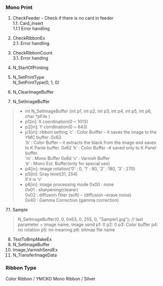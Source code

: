 ### Mono Print

1. CheckFeeder - Check if there is no card in feeder  
1.1. Card_Insert  
1.1.1 Error handling  
2. CheckRibbonEx  
2.1. Error handling  
3. CheckRibbonCount  
3.1. Error handing  
4. N_StartOfPrinting  
5. N_SetPrintType  
N_SetPrintType(0, 1, 0)

6. N_ClearImageBuffer  
7. N_SetImageBuffer  
> * int N_SetImageBuffer (int p1, int p2, int p3, int p4, int p5, int p6, char *pFile )  
> * p1[in]: X coordination(0 ~ 1013)  
> * p2[in]: Y corrdination(0 ~ 643)
> * p3[in]: ribbon setting
> ‘c’ : Color Buiffer – it saves the image to the YMC buffer.  0x63  
‘b’ : Color Buffer – it extracts the black from the image and saves to K Panle buffer.    0x62
‘k’ : Color Buffer –it saved only to K Panel buffer.  
‘m’ : Mono Buffer   0x6d
‘v’ : Varnish Buffer  
‘e’ : Mono Ext. Buffer(only for special use)
> * p4[in]: image rotation(‘0’ : 0, ‘1’ : 90, ‘2’ : 180, ‘3’ : 270)
> * p5[in]: Gray level(31, 254)   
if it is ‘v’
> * p6[in]: image processing mode
> 0x00 : none  
0x01 : sharpening(clearer)  
0x02 : diffusion filter (soft) – (diffusion –erase noise)  
0x40 : Gamma Correction (gamma correction)  

7.1. Sample
> N_SetImageBuffer(0, 0, 0x63, 0, 255, 0, "Sample1.jpg"); // last parameter = image name, image send
> p1: 0
> p2: 0
> p3: Color buffer
> p4: no rotation
> p5: no meaning
> p6: bitmap file name

8. TextToBmpMakeEx
9. N_SetImageBuffer
10. Image_VarnishSendEx
11. N_TransferImageData


### Ribbon Type
Color Ribbon / YMCKO
Mono Ribbon /  Silver